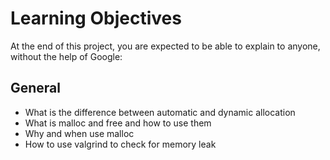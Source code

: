 # Learning Objectives
At the end of this project, you are expected to be able to explain to anyone, without the help of Google:
## General
- What is the difference between automatic and dynamic allocation
- What is malloc and free and how to use them
- Why and when use malloc
- How to use valgrind to check for memory leak
